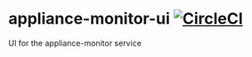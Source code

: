 # appliance-monitor-ui [![CircleCI](https://circleci.com/gh/danesparza/appliance-monitor-ui.svg?style=shield)](https://circleci.com/gh/danesparza/appliance-monitor-ui)
UI for the appliance-monitor service

  
